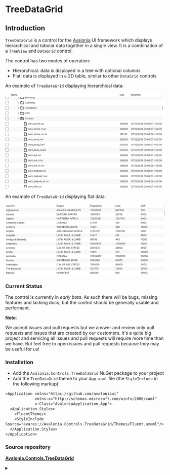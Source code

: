 # TreeDataGrid

## Introduction

`TreeDataGrid` is a control for the [Avalonia](https://github.com/AvaloniaUI/Avalonia) UI framework which displays hierarchical and tabular data together in a single view. It is a combination of a `TreeView` and `DataGrid` control.

The control has two modes of operation:

* Hierarchical: data is displayed in a tree with optional columns
* Flat: data is displayed in a 2D table, similar to other `DataGrid` controls

An example of `TreeDataGrid` displaying hierarchical data:

![](../../../.gitbook/assets/files.png)

An example of `TreeDataGrid` displaying flat data:

![](../../../.gitbook/assets/countries.png)

### Current Status

The control is currently in _early beta_. As such there will be bugs, missing features and lacking docs, but the control should be generally usable and performant.



**Note**:

We accept issues and pull requests but we answer and review only pull requests and issues that are created by our customers. It's a quite big project and servicing all issues and pull requests will require more time than we have. But feel free to open issues and pull requests because they may be useful for us!

### Installation

* Add the `Avalonia.Controls.TreeDataGrid` NuGet package to your project
* Add the `TreeDataGrid` theme to your `App.xaml` file (the `StyleInclude` in the following markup):

```markup
<Application xmlns="https://github.com/avaloniaui"
             xmlns:x="http://schemas.microsoft.com/winfx/2006/xaml"
             x:Class="AvaloniaApplication.App">
  <Application.Styles>
    <FluentTheme/>
    <StyleInclude Source="avares://Avalonia.Controls.TreeDataGrid/Themes/Fluent.axaml"/>
  </Application.Styles>
</Application>
```



### **Source repository**

[**Avalonia.Controls.TreeDataGrid**](https://github.com/AvaloniaUI/Avalonia.Controls.TreeDataGrid)

<details>

<summary></summary>



</details>
